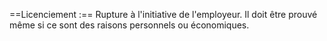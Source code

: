 ==Licenciement :== Rupture à l'initiative de l'employeur. Il doit être prouvé même si ce sont des raisons personnels ou économiques.